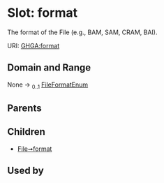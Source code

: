 
# Slot: format


The format of the File (e.g., BAM, SAM, CRAM, BAI).

URI: [GHGA:format](https://w3id.org/GHGA/format)


## Domain and Range

None &#8594;  <sub>0..1</sub> [FileFormatEnum](FileFormatEnum.md)

## Parents


## Children

 *  [File➞format](File_format.md)

## Used by

